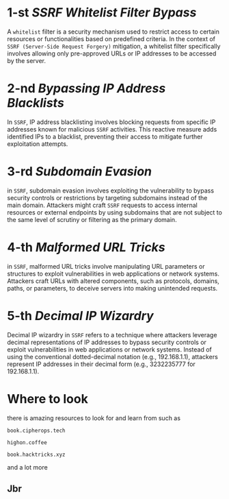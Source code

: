# 1-st *SSRF Whitelist Filter Bypass*
A `whitelist` filter is a security mechanism used to restrict access to certain resources or functionalities based on predefined criteria. In the context of `SSRF (Server-Side Request Forgery)` mitigation, a whitelist filter specifically involves allowing only pre-approved URLs or IP addresses to be accessed by the server. 

# 2-nd *Bypassing IP Address Blacklists*
In `SSRF`, IP address blacklisting involves blocking requests from specific IP addresses known for malicious `SSRF` activities. This reactive measure adds identified IPs to a blacklist, preventing their access to mitigate further exploitation attempts.

# 3-rd *Subdomain Evasion*
in `SSRF`,  subdomain evasion involves exploiting the vulnerability to bypass security controls or restrictions by targeting subdomains instead of the main domain. Attackers might craft `SSRF` requests to access internal resources or external endpoints by using subdomains that are not subject to the same level of scrutiny or filtering as the primary domain. 

# 4-th *Malformed URL Tricks*
in `SSRF`, malformed URL tricks involve manipulating URL parameters or structures to exploit vulnerabilities in web applications or network systems. Attackers craft URLs with altered components, such as protocols, domains, paths, or parameters, to deceive servers into making unintended requests.

# 5-th *Decimal IP Wizardry*
Decimal IP wizardry in `SSRF` refers to a technique where attackers leverage decimal representations of IP addresses to bypass security controls or exploit vulnerabilities in web applications or network systems. Instead of using the conventional dotted-decimal notation (e.g., 192.168.1.1), attackers represent IP addresses in their decimal form (e.g., 3232235777 for 192.168.1.1).





# Where to look
there is amazing resources to look for and learn from such as

`book.cipherops.tech`

`highon.coffee`

`book.hacktricks.xyz`


and a lot more 



## Jbr 

